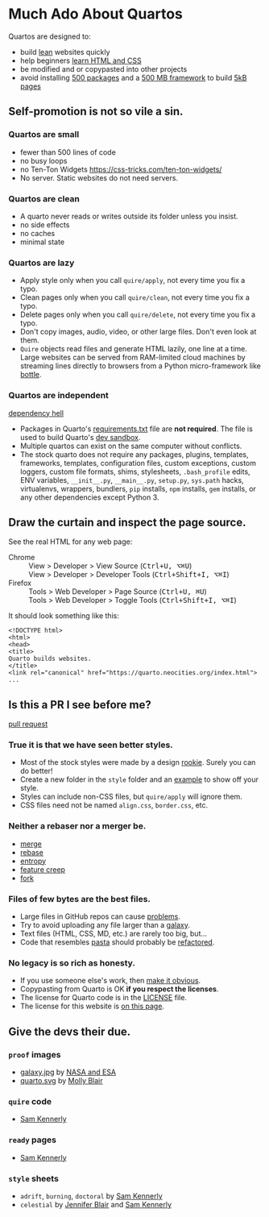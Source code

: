 # Much Ado About Quartos

Quartos are designed to:

- build
  [lean](https://gomakethings.com/the-lean-web/)
  websites quickly
- help beginners [learn HTML and CSS](https://neocities.org/tutorials)
- be modified and or copypasted into other projects
- avoid installing
  [500 packages](https://chriswarrick.com/blog/2019/02/15/modern-web-development-where-you-need-500-packages-to-build-bootstrap/)
  and a
  [500 MB framework](https://medium.com/@mattholt/its-2019-and-i-still-make-websites-with-my-bare-hands-73d4eec6b7)
  to build
  [5kB pages](https://motherfuckingwebsite.com/)

## Self-promotion is not so vile a sin.

### Quartos are small

- fewer than 500 lines of code
- no busy loops
- no Ten-Ton Widgets https://css-tricks.com/ten-ton-widgets/
- No server. Static websites do not need servers.

### Quartos are clean

- A quarto never reads or writes outside its folder unless you insist.
- no side effects
- no caches
- minimal state

### Quartos are lazy

- Apply style only when you call `quire/apply`, not every time you fix a typo.
- Clean pages only when you call `quire/clean`, not every time you fix a typo.
- Delete pages only when you call `quire/delete`, not every time you fix a typo.
- Don't copy images, audio, video, or other large files. Don't even look at them.
- `Quire` objects read files and generate HTML lazily, one line at a time.
  Large websites can be served from RAM-limited cloud machines by streaming
  lines directly to browsers from a Python micro-framework like
  [bottle]().

### Quartos are independent

[dependency hell](https://en.wikipedia.org/wiki/Dependency_hell)

- Packages in Quarto's
[requirements.txt](https://github.com/samkennerly/quarto/blob/master/requirements.txt)
file are **not required**. The file is used to build Quarto's [dev sandbox](https://en.wikipedia.org/wiki/Deployment_environment#Development).
- Multiple quartos can exist on the same computer without conflicts.
- The stock quarto does not require any packages, plugins, templates, frameworks, templates, configuration files, custom exceptions, custom loggers, custom file formats, shims, stylesheets, `.bash_profile` edits, ENV variables, `__init__.py`, `__main__.py`, `setup.py`, `sys.path` hacks, virtualenvs, wrappers, bundlers, `pip` installs, `npm` installs, `gem` installs, or any other dependencies except Python 3.

## Draw the curtain and inspect the page source.

See the real HTML for any web page:

<dl>
  <dt>Chrome</dt>
  <dd>View &gt; Developer &gt; View Source (<kbd>Ctrl+U, ⌥⌘U</kbd>)</dd>
  <dd>View &gt; Developer &gt; Developer Tools (<kbd>Ctrl+Shift+I, ⌥⌘I</kbd>)</dd>
  <dt>Firefox</dt>
  <dd>Tools &gt; Web Developer &gt; Page Source (<kbd>Ctrl+U, ⌘U</kbd>)</dd>
  <dd>Tools &gt; Web Developer &gt; Toggle Tools (<kbd>Ctrl+Shift+I, ⌥⌘I</kbd>)</dd>
</dl>

It should look something like this:
```
<!DOCTYPE html>
<html>
<head>
<title>
Quarto builds websites.
</title>
<link rel="canonical" href="https://quarto.neocities.org/index.html">
...
```

## Is this a PR I see before me?

[pull request](https://github.com/samkennerly/quarto/pulls)

### True it is that we have seen better styles.
-  Most of the stock styles were made by a design
[rookie](https://samkennerly.github.io/).
Surely you can do better!
-  Create a new folder in the `style` folder and an
[example](examples/adrift.html)
to show off your style.
-  Styles can include non-CSS files, but `quire/apply` will ignore them.
-  CSS files need not be named `align.css`, `border.css`, etc.

### Neither a rebaser nor a merger be.

- [merge](https://git-scm.com/book/en/v2/Git-Branching-Basic-Branching-and-Merging)
- [rebase](https://git-scm.com/book/en/v2/Git-Branching-Rebasing)
- [entropy](https://en.wikipedia.org/wiki/Software_entropy)
- [feature creep](https://en.wikipedia.org/wiki/Feature_creep)
- [fork](https://help.github.com/en/articles/fork-a-repo)

### Files of few bytes are the best files.
- Large files in GitHub repos can cause
[problems](https://help.github.com/en/articles/working-with-large-files).
- Try to avoid uploading any file larger than a
[galaxy](media/galaxy.jpg).
- Text files (HTML, CSS, MD, etc.) are rarely too big, but...
- Code that resembles
[pasta](https://en.wikipedia.org/wiki/Spaghetti_code)
should probably be
[refactored](https://en.wikipedia.org/wiki/Code_refactoring).

### No legacy is so rich as honesty.
- If you use someone else's work, then
[make it obvious]( https://en.wikipedia.org/wiki/Attribution_%28copyright%29).
- Copypasting from Quarto is OK **if you respect the licenses**.
- The license for Quarto code is in the
[LICENSE](https://github.com/samkennerly/quarto/blob/master/LICENSE)
file.
- The license for this website is [on this page](#klf).


## Give the devs their due.

### `proof` images
- [galaxy.jpg](media/galaxy.jpg) by [NASA and ESA](https://commons.wikimedia.org/wiki/File:Hubble_view_of_barred_spiral_galaxy_Messier_83.jpg)
- [quarto.svg](media/quarto.svg) by [Molly Blair](https://mollyeblair.com/)

### `quire` code
- [Sam Kennerly](https://samkennerly.github.io/)

### `ready` pages
- [Sam Kennerly](https://samkennerly.github.io/)

### `style` sheets
- `adrift`, `burning`, `doctoral` by [Sam Kennerly](https://samkennerly.github.io/)
- `celestial` by [Jennifer Blair](https://jennifer-blair.com/)
and [Sam Kennerly](https://samkennerly.github.io/)
